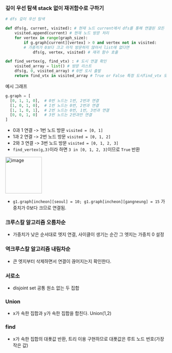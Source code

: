 ### 깊이 우선 탐색 stack 없이 재귀함수로 구하기
```python
# dfs 깊이 우선 탐색

def dfs(g, current, visited): # 현재 노드 current에서 dfs를 통해 연결된 모든 정점 방문
    visited.append(current) # 현재 노드 방문 처리
    for vertex in range(graph_size):
        if g.graph[current][vertex] > 0 and vertex not in visited:
        # 가중치가 0보다 크고 아직 방문하지 않아서 list에 없다면 
            dfs(g, vertex, visited) # 재귀 함수 호출

def find_vertex(g, find_vtx) : # 도시 연결 확인  
    visited_array = list() # 방문 리스트 
    dfs(g, 0, visited_array) # 0번 도시 출발
    return find_vtx in visited_array # True or False 특정 도시find_vtx 도달하면 True
```
예시 그래프
```python
g.graph = [
  [0, 1, 1, 0],  # 0번 노드는 1번, 2번과 연결
  [1, 0, 1, 0],  # 1번 노드는 0번, 2번과 연결
  [1, 1, 0, 1],  # 2번 노드는 0번, 1번, 3번과 연결
  [0, 0, 1, 0]   # 3번 노드는 2번과만 연결
]
```
- 0과 1 연결 -> 1번 노드 방문 ``visited = [0, 1]``
- 1과 2 연결 -> 2번 노드 방문 ``visited = [0, 1, 2]``
- 2와 3 연결 -> 3번 노드 방문 ``visited = [0, 1, 2, 3]``
- ``find_vertex(g,3)``이라 하면 ``3 in [0, 1, 2, 3]``이므로 ``True`` 반환
<img width="114" alt="image" src="https://github.com/user-attachments/assets/cc7db701-6d1d-45c8-86b3-73463ea81611" />

- ``g1.graph[incheon][seoul] = 10; g1.graph[incheon][gangneung] = 15`` 가중치가 0보다 크므로 연결됨.

### 크루스칼 알고리즘 오름차순
- 가중치가 낮은 순서대로 엣지 연결, 사이클이 생기는 순간 그 엣지는 가중치 0 설정
### 역크루스칼 알고리즘 내림차순
- 큰 엣지부터 삭제하면서 연결이 끊어지는지 확인한다.

### 서로소
- disjoint set 공통 원소 없는 두 집합  
### Union 
- x가 속한 집합과 y가 속한 집합을 합친다. Union(1,2)
### find 
- x가 속한 집합의 대푯값 반환, 트리 이용 구현하므로 대푯값은 루트 노드 번호(가장 작은 값)










